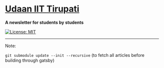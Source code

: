 # [Udaan IIT Tirupati](https://udaaniitt.in/)

**A newsletter for students by students**

[![License: MIT](https://img.shields.io/badge/License-MIT-yellow.svg)](https://opensource.org/licenses/MIT)

---

Note:

`git submodule update --init --recursive` (to fetch all articles before building through gatsby)
